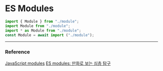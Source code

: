 # ES Modules

```js
import { Module } from "./module";
import Module from "./module";
import * as Module from "./module";
const Module = await import ("./module");
```




***

### Reference

[JavaScript modules](https://developer.mozilla.org/ko/docs/Web/JavaScript/Guide/Modules)
[ES modules: 만화로 보는 심층 탐구](https://ui.toast.com/weekly-pick/ko_20180402)
